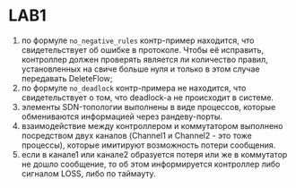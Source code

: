 # LAB1

1. по формуле `no_negative_rules` контр-пример находится, что свидетельствует об ошибке в протоколе. Чтобы её исправить, контроллер должен проверять является ли количество правил, установленных на свиче больше нуля и только в этом случае передавать DeleteFlow;
2. по формуле `no_deadlock` контр-примера не находится, что свидетельствует о том, что deadlock-а не происходит в системе.
3. элементы SDN-топологии выполнены в виде процессов, которые обмениваются информацией через рандеву-порты.
4. взаимодействие между контроллером и коммутатором выполнено посредством двух каналов (Channel1 и Channel2 - это тоже процессы), которые имитируют возможность потери сообщения.
5. если в канале1 или канале2 образуется потеря или же в коммутатор не дошло сообщение, то об этом информируется контроллер либо сигналом LOSS, либо по таймауту.